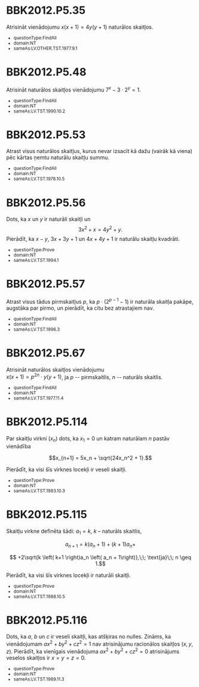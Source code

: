 # <lo-sample/> BBK2012.P5.35

Atrisināt vienādojumu $x(x+1) = 4y(y+1)$
naturālos skaitļos.

<small>

* questionType:FindAll
* domain:NT
* sameAs:LV.OTHER.TST.1977.9.1

</small>





# <lo-sample/> BBK2012.P5.48

Atrisināt naturālos skaitļos vienādojumu $7^x - 3 \cdot 2^y = 1$.

<small>

* questionType:FindAll
* domain:NT
* sameAs:LV.TST.1990.10.2

</small>





# <lo-sample/> BBK2012.P5.53

Atrast visus naturālos skaitļus, kurus nevar izsacīt kā dažu 
(vairāk kā viena) pēc
kārtas ņemtu naturālu skaitļu summu.

<small>

* questionType:FindAll
* domain:NT
* sameAs:LV.TST.1978.10.5

</small>





# <LO-REFFF/> BBK2012.P5.56

Dots, ka $x$ un $y$ ir naturāli skaitļi un
$$3x^2 + x = 4y^2 + y.$$
Pierādīt, ka $x-y$, $3x+3y+1$ un $4x+4y+1$ ir naturālu 
skaitļu kvadrāti.

<small>

* questionType:Prove
* domain:NT
* sameAs:LV.TST.1994.1

</small>





# <LO-REFFF/> BBK2012.P5.57

Atrast visus tādus pirmskaitļus $p$, ka 
${\displaystyle p\cdot \left(2^{p-1}-1\right)}$ 
ir naturāla skaitļa pakāpe,
augstāka par pirmo, un pierādīt, ka citu bez atrastajiem nav.

<small>

* questionType:FindAll
* domain:NT
* sameAs:LV.TST.1996.3

</small>






# <lo-sample/> BBK2012.P5.67

Atrisināt naturālos skaitļos vienādojumu  
$x(x+1) = p^{2n}\cdot y(y+1)$, ja $p$ --
pirmskaitlis, $n$ -- naturāls skaitlis.

<small>

* questionType:FindAll
* domain:NT
* sameAs:LV.TST.1977.11.4

</small>




# <lo-sample/> BBK2012.P5.114

Par skaitļu virkni $\left( x_n \right)$ 
dots, ka $x_1 = 0$ un katram naturālam $n$ pastāv 
vienādība

$$x_{n+1} = 5x_n + \sqrt{24x_n^2 + 1}.$$

Pierādīt, ka visi šīs virknes 
locekļi ir veseli skaitļi.

<small>

* questionType:Prove
* domain:NT
* sameAs:LV.TST.1983.10.3

</small>




# <lo-sample/> BBK2012.P5.115

Skaitļu virkne definēta šādi: 
$a_1 = k$, $k$ – naturāls skaitlis,

$$a_{n+1} = k\left( a_n + 1 \right) + \left( k+1 \right)a_n + $$

$$ +2\sqrt{k \left( k+1 \right)a_n \left( a_n + 1\right)},\;\;
\text{ja}\;\; n \geq 1.$$

Pierādīt, ka visi šīs virknes
locekļi ir naturāli skaitļi.

<small>

* questionType:Prove
* domain:NT
* sameAs:LV.TST.1988.10.5

</small>



# <lo-sample/> BBK2012.P5.116

Dots, ka $a$, $b$ un $c$ ir veseli skaitļi, kas atšķiras no nulles. Zināms, ka
vienādojumam $ax^2 + by^2 + cz^2 = 1$ nav atrisinājumu racionālos skaitļos 
$(x, y, z)$.
Pierādīt, ka vienīgais vienādojuma 
$ax^2 + by^2 + cz^2 = 0$ atrisinājums veselos skaitļos
ir $x = y = z = 0$.

<small>

* questionType:Prove
* domain:NT
* sameAs:LV.TST.1989.11.3

</small>





